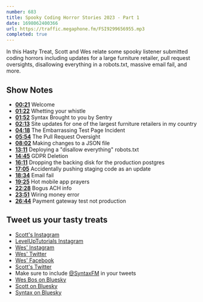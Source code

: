 ```yaml
---
number: 683
title: Spooky Coding Horror Stories 2023 - Part 1
date: 1698062400366
url: https://traffic.megaphone.fm/FSI9299656955.mp3
completed: true
---
```


In this Hasty Treat, Scott and Wes relate some spooky listener submitted coding horrors including updates for a large furniture retailer, pull request oversights, disallowing everything in a robots.txt, massive email fail, and more.

## Show Notes

- **[00:21](#t=00:21)** Welcome
- **[01:22](#t=01:22)** Whetting your whistle
- **[01:52](#t=01:52)** Syntax Brought to you by Sentry
- **[02:13](#t=02:13)** Site updates for one of the largest furniture retailers in my country
- **[04:18](#t=04:18)** The Embarrassing Test Page Incident
- **[05:54](#t=05:54)** The Pull Request Oversight
- **[08:02](#t=08:02)** Making changes to a JSON file
- **[13:11](#t=13:11)** Deploying a "disallow everything" robots.txt
- **[14:45](#t=14:45)** GDPR Deletion
- **[16:11](#t=16:11)** Dropping the backing disk for the production postgres
- **[17:05](#t=17:05)** Accidentally pushing staging code as an update
- **[18:34](#t=18:34)** Email fail
- **[19:25](#t=19:25)** Hot mobile app prayers
- **[22:28](#t=22:28)** Bogus ACH info
- **[23:51](#t=23:51)** Wiring money error
- **[26:44](#t=26:44)** Payment gateway test not production

## Tweet us your tasty treats

- [Scott's Instagram](https://www.instagram.com/stolinski/)
- [LevelUpTutorials Instagram](https://www.instagram.com/LevelUpTutorials/)
- [Wes' Instagram](https://www.instagram.com/wesbos/)
- [Wes' Twitter](https://twitter.com/wesbos)
- [Wes' Facebook](https://www.facebook.com/wesbos.developer)
- [Scott's Twitter](https://twitter.com/stolinski)
- Make sure to include [@SyntaxFM](https://twitter.com/SyntaxFM) in your tweets
- [Wes Bos on Bluesky](https://bsky.app/profile/wesbos.com)
- [Scott on Bluesky](https://bsky.app/profile/tolin.ski)
- [Syntax on Bluesky](https://bsky.app/profile/syntax.fm)
